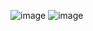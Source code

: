 ![image](https://github.com/user-attachments/assets/59b0e27e-9589-4a37-b1a4-cc922d07bf57)
![image](https://github.com/user-attachments/assets/2714124f-2aa4-4542-b4cb-77c60e3d9a91)
